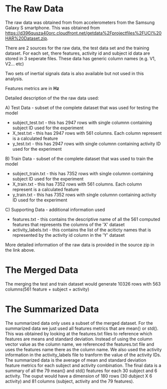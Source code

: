 # The Raw Data

The raw data was obtained from from accelerometers from the Samsung Galaxy S smartphone. This was obtained from https://d396qusza40orc.cloudfront.net/getdata%2Fprojectfiles%2FUCI%20HAR%20Dataset.zip.

There are 2 sources for the raw data, the test data set and the training dataset. For each set, there features, activity id and subject id data are stored in 3 seperate files. These data has generic column names (e.g. V1, V2... etc)

Two sets of inertial signals data is also available but not used in this analysis.

Features metrics are in **Hz**

Detailed description of the the raw data used:

A) Test Data - subset of the complete dataset that was used for testing the model
   * subject_test.txt - this has 2947 rows with single columnn containing subject ID used for the experiment 
   * X_test.txt - this has 2947 rows with 561 columns. Each column represent is a calculated feature
   * y_test.txt - this has 2947 rows with single columnn containing activity ID used for the experiment 

B) Train Data - subset of the complete dataset that was used to train the model
   * subject_train.txt - this has 7352 rows with single columnn containing subject ID used for the experiment 
   * X_train.txt -  this has 7352 rows with 561 columns. Each column represent is a calculated feature
   * y_train.txt - this has 7352 rows with single columnn containing activity ID used for the experiment

C) Supporting Data - additional information used 
   * features.txt - this contains the descriptive name of all the 561 computed features that represents the columns of the 'X' dataset 
   * activity_labels.txt - this contains the list of the aciticty names that is represented by the activity id column in the 'Y' dataset

More detailed information of the raw data is provided in the source zip in the link above.

# The Merged Data

The merging the test and train dataset would generate 10326 rows with 563 columns(561 feature + subject + activity)

# The Summarized Data

The summarized data only uses a subset of the merged dataset. For the summarized data we just used all features metrics that are mean() or std(). This was obtained by looking at the features.txt files to reference which features are means and standard deviation. Instead of using the column vector value as the column name, we referenced the features.txt file and uses the features name there as the column name. We also used the activity information in the activity_labels file to tranform the value of the activity IDs. The summarized data is the average of mean and standard deviation feature metrics  for each subject and activity combination. The final  data is a summary of all the 79 mean() and std() features for each 30 subject and 6 activity. The ouput would have a dimension of 180 rows (30 dubject X 6 activity) and 81 columns (subject, activity and the 79 features).


